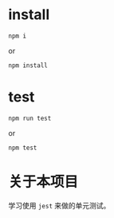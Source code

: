 # install

`npm i`

or

`npm install`

# test

`npm run test`

or

`npm test`

# 关于本项目

学习使用 `jest` 来做的单元测试。